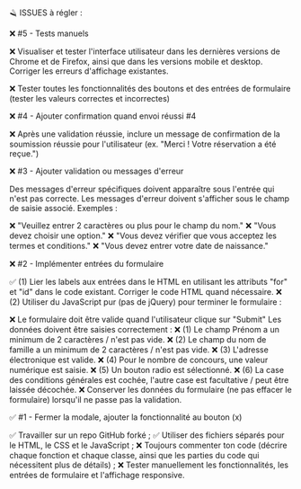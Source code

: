 🪒 ISSUES à régler :

❌ #5 - Tests manuels 

❌ Visualiser et tester l'interface utilisateur dans les dernières versions de Chrome et de Firefox, ainsi que dans les versions mobile et desktop. Corriger les erreurs d'affichage existantes.

❌ Tester toutes les fonctionnalités des boutons et des entrées de formulaire (tester les valeurs correctes et incorrectes)

❌ #4 - Ajouter confirmation quand envoi réussi #4

❌ Après une validation réussie, inclure un message de confirmation de la soumission réussie pour l'utilisateur (ex. "Merci ! Votre réservation a été reçue.")

❌ #3 - Ajouter validation ou messages d'erreur

Des messages d'erreur spécifiques doivent apparaître sous l'entrée qui n'est pas correcte. Les messages d'erreur doivent s'afficher sous le champ de saisie associé. Exemples :

❌ "Veuillez entrer 2 caractères ou plus pour le champ du nom."
❌ "Vous devez choisir une option."
❌ "Vous devez vérifier que vous acceptez les termes et conditions."
❌ "Vous devez entrer votre date de naissance."

❌ #2 - Implémenter entrées du formulaire

✅ (1) Lier les labels aux entrées dans le HTML en utilisant les attributs "for" et "id" dans le code existant. Corriger le code HTML quand nécessaire.
❌ (2) Utiliser du JavaScript pur (pas de jQuery) pour terminer le formulaire :

❌ Le formulaire doit être valide quand l'utilisateur clique sur "Submit"
Les données doivent être saisies correctement :
❌ (1) Le champ Prénom a un minimum de 2 caractères / n'est pas vide.
❌ (2) Le champ du nom de famille a un minimum de 2 caractères / n'est pas vide.
❌ (3) L'adresse électronique est valide.
❌ (4) Pour le nombre de concours, une valeur numérique est saisie.
❌ (5) Un bouton radio est sélectionné.
❌ (6) La case des conditions générales est cochée, l'autre case est facultative / peut être laissée décochée.
❌ Conserver les données du formulaire (ne pas effacer le formulaire) lorsqu'il ne passe pas la validation.

✅ #1 - Fermer la modale, ajouter la fonctionnalité au bouton (x)


✅ Travailler sur un repo GitHub forké ;
✅ Utiliser des fichiers séparés pour le HTML, le CSS et le JavaScript ;
❌ Toujours commenter ton code (décrire chaque fonction et chaque classe, ainsi que les parties du code qui nécessitent plus de détails) ;
❌ Tester manuellement les fonctionnalités, les entrées de formulaire et l'affichage responsive.